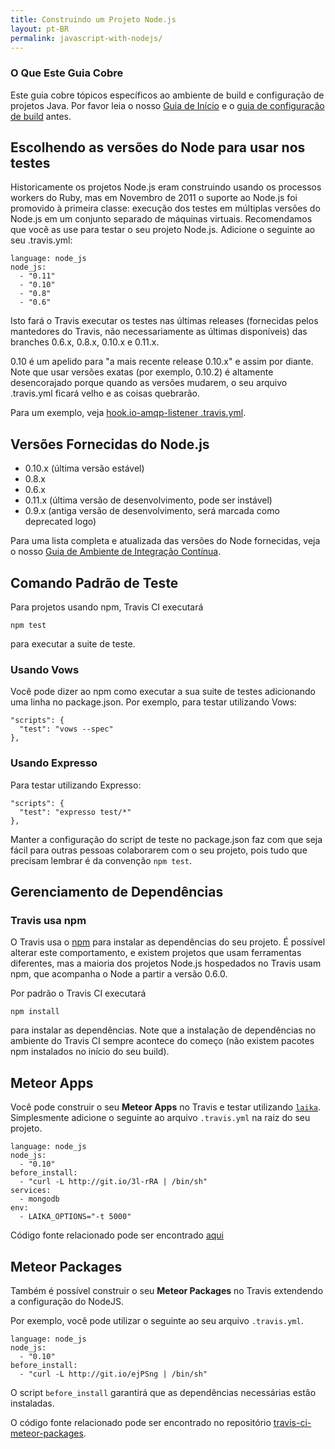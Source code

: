 ```yaml
---
title: Construindo um Projeto Node.js
layout: pt-BR
permalink: javascript-with-nodejs/
---
```


### O Que Este Guia Cobre

Este guia cobre tópicos específicos ao ambiente de build e configuração de projetos Java. Por favor leia o nosso [Guia de Início](/pt_BR/user/getting-started/) e o [guia de configuração de build](/pt_BR/docs/user/build-configuration/) antes.

## Escolhendo as versões do Node para usar nos testes

Historicamente os projetos Node.js eram construindo usando os processos workers do Ruby, mas em Novembro de 2011 o suporte ao Node.js foi promovido à primeira classe: execução dos testes em múltiplas versões do Node.js em um conjunto separado de máquinas virtuais. Recomendamos que você as use para testar o seu projeto Node.js. Adicione o seguinte ao seu .travis.yml:

    language: node_js
    node_js:
      - "0.11"
      - "0.10"
      - "0.8"
      - "0.6"

Isto fará o Travis executar os testes nas últimas releases (fornecidas pelos mantedores do Travis, não necessariamente as últimas disponíveis) das branches 0.6.x, 0.8.x, 0.10.x e 0.11.x.

0.10 é um apelido para "a mais recente release 0.10.x" e assim por diante. Note que usar versões exatas (por exemplo, 0.10.2) é altamente desencorajado porque quando as versões mudarem, o seu arquivo .travis.yml ficará velho e as coisas quebrarão.

Para um exemplo, veja [hook.io-amqp-listener .travis.yml](https://github.com/scottyapp/hook.io-amqp-listener/blob/master/.travis.yml).

## Versões Fornecidas do Node.js

* 0.10.x (última versão estável)
* 0.8.x
* 0.6.x
* 0.11.x (última versão de desenvolvimento, pode ser instável)
* 0.9.x (antiga versão de desenvolvimento, será marcada como deprecated logo)

Para uma lista completa e atualizada das versões do Node fornecidas, veja o nosso [Guia de Ambiente de Integração Contínua](/pt_BR/user/ci-environment/).

## Comando Padrão de Teste

Para projetos usando npm, Travis CI executará

    npm test

para executar a suite de teste.

### Usando Vows

Você pode dizer ao npm como executar a sua suite de testes adicionando uma linha no package.json. Por exemplo, para testar utilizando Vows:

    "scripts": {
      "test": "vows --spec"
    },


### Usando Expresso

Para testar utilizando Expresso:

    "scripts": {
      "test": "expresso test/*"
    },

Manter a configuração do script de teste no package.json faz com que seja fácil para outras pessoas colaborarem com o seu projeto, pois tudo que precisam lembrar é da convenção `npm test`.

## Gerenciamento de Dependências

### Travis usa npm

O Travis usa o [npm](http://npmjs.org/) para instalar as dependências do seu projeto. É possível alterar este comportamento, e existem projetos que usam ferramentas diferentes, mas a maioria dos projetos Node.js hospedados no Travis usam npm, que acompanha o Node a partir a versão 0.6.0.

Por padrão o Travis CI executará

    npm install

para instalar as dependências. Note que a instalação de dependências no ambiente do Travis CI sempre acontece do começo (não existem pacotes npm instalados no início do seu build).

## Meteor Apps

Você pode construir o seu **Meteor Apps** no Travis e testar utilizando [`laika`](http://arunoda.github.io/laika/). 
Simplesmente adicione o seguinte ao arquivo `.travis.yml` na raiz do seu projeto.

    language: node_js
    node_js:
      - "0.10"
    before_install:
      - "curl -L http://git.io/3l-rRA | /bin/sh"
    services:
      - mongodb
    env: 
      - LAIKA_OPTIONS="-t 5000"
      
Código fonte relacionado pode ser encontrado [aqui](https://github.com/arunoda/travis-ci-laika)

## Meteor Packages

Também é possível construir o seu **Meteor Packages** no Travis extendendo a configuração do NodeJS.

Por exemplo, você pode utilizar o seguinte ao seu arquivo `.travis.yml`.

    language: node_js
    node_js:
      - "0.10"
    before_install:
      - "curl -L http://git.io/ejPSng | /bin/sh"

O script `before_install` garantirá que as dependências necessárias estão instaladas.

O código fonte relacionado pode ser encontrado no repositório [travis-ci-meteor-packages](https://github.com/arunoda/travis-ci-meteor-packages).
